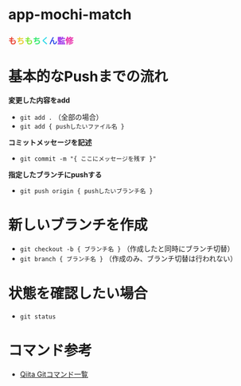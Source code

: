 # app-mochi-match
### <span style="color: #e83929;">も</span><span style="color: #e8c829;">ち</span><span style="color: #79e829;">も</span><span style="color: #29e869;">ち</span><span style="color: #29d8e8;">く</span><span style="color: #2949e8;">ん</span><span style="color: #9829e8;">監</span><span style="color: #e829a8;">修</span>

# 基本的なPushまでの流れ
**変更した内容をadd**  
- `git add .` （全部の場合）
- `git add { pushしたいファイル名 }`

**コミットメッセージを記述**  
- `git commit -m "{ ここにメッセージを残す }"`

**指定したブランチにpushする**  
- `git push origin { pushしたいブランチ名 }`  

# 新しいブランチを作成
- `git checkout -b { ブランチ名 }` （作成したと同時にブランチ切替）
- `git branch { ブランチ名 }` （作成のみ、ブランチ切替は行われない）

# 状態を確認したい場合
- `git status`  

# コマンド参考
- [Qiita Gitコマンド一覧](https://qiita.com/fukumone/items/73e1a9a62c5e4454263b)